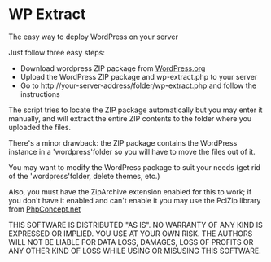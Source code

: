 WP Extract
==========

The easy way to deploy WordPress on your server

Just follow three easy steps:

 - Download wordpress ZIP package from [WordPress.org](http://wordpress.org/download/)
 - Upload the WordPress ZIP package and wp-extract.php to your server
 - Go to http://your-server-address/folder/wp-extract.php and follow the instructions

The script tries to locate the ZIP package automatically but you may enter it manually, and will extract the entire ZIP contents to the folder where you uploaded the files.

There's a minor drawback: the ZIP package contains the WordPress instance in a 'wordpress'folder so you will have to move the files out of it.

You may want to modify the WordPress package to suit your needs (get rid of the 'wordpress'folder, delete themes, etc.)

Also, you must have the ZipArchive extension enabled for this to work; if you don't have it enabled and can't enable it you may use the PclZip library from [PhpConcept.net](http://www.phpconcept.net/pclzip)

THIS SOFTWARE IS DISTRIBUTED "AS IS". NO WARRANTY OF ANY KIND IS EXPRESSED OR IMPLIED. YOU USE AT YOUR OWN RISK. THE AUTHORS WILL NOT BE LIABLE FOR DATA LOSS, DAMAGES, LOSS OF PROFITS OR ANY OTHER KIND OF LOSS WHILE USING OR MISUSING THIS SOFTWARE.